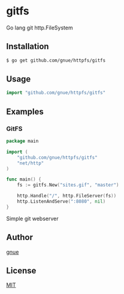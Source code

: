 # gitfs

Go lang git http.FileSystem

## Installation

```sh
$ go get github.com/gnue/httpfs/gitfs
```

## Usage

```go
import "github.com/gnue/httpfs/gitfs"
```

## Examples

### GitFS

```go
package main

import (
	"github.com/gnue/httpfs/gitfs"
	"net/http"
)

func main() {
	fs := gitfs.New("sites.gif", "master")

	http.Handle("/", http.FileServer(fs))
	http.ListenAndServe(":8080", nil)
}

```

Simple git webserver

## Author

[gnue](https://github.com/gnue)

## License

[MIT](LICENSE.txt)

